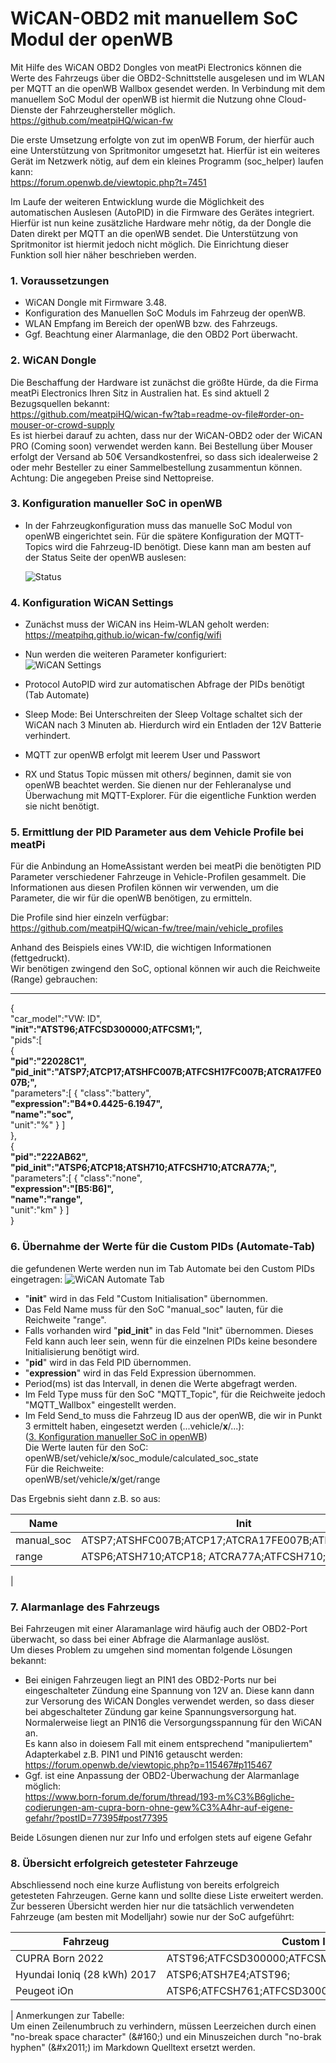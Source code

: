 # WiCAN-OBD2 mit manuellem SoC Modul der openWB

Mit Hilfe des WiCAN OBD2 Dongles von meatPi Electronics können die Werte des Fahrzeugs über die OBD2-Schnittstelle ausgelesen und im WLAN per MQTT an die openWB Wallbox gesendet werden. In Verbindung mit dem manuellem SoC Modul der openWB ist hiermit die Nutzung ohne Cloud-Dienste der Fahrzeughersteller möglich.  
https://github.com/meatpiHQ/wican-fw

Die erste Umsetzung erfolgte von zut im openWB Forum, der hierfür auch eine Unterstützung von Spritmonitor umgesetzt hat. Hierfür ist ein weiteres Gerät im Netzwerk nötig, auf dem ein kleines Programm (soc_helper) laufen kann:  
https://forum.openwb.de/viewtopic.php?t=7451

Im Laufe der weiteren Entwicklung wurde die Möglichkeit des automatischen Auslesen (AutoPID) in die Firmware des Gerätes integriert. Hierfür ist nun keine zusätzliche Hardware mehr nötig, da der Dongle die Daten direkt per MQTT an die openWB sendet. Die Unterstützung von Spritmonitor ist hiermit jedoch nicht möglich. Die Einrichtung dieser Funktion soll hier näher beschrieben werden.

### 1. Voraussetzungen
* WiCAN Dongle mit Firmware 3.48.
* Konfiguration des Manuellen SoC Moduls im Fahrzeug der openWB.
* WLAN Empfang im Bereich der openWB bzw. des Fahrzeugs.
* Ggf. Beachtung einer Alarmanlage, die den OBD2 Port überwacht.

### 2. WiCAN Dongle
Die Beschaffung der Hardware ist zunächst die größte Hürde, da die Firma meatPi Electronics Ihren Sitz in Australien hat.
Es sind aktuell 2 Bezugsquellen bekannt:  
https://github.com/meatpiHQ/wican-fw?tab=readme-ov-file#order-on-mouser-or-crowd-supply  
Es ist hierbei darauf zu achten, dass nur der WiCAN-OBD2 oder der WiCAN PRO (Coming soon) verwendet werden kann. Bei Bestellung über Mouser erfolgt der Versand ab 50€ Versandkostenfrei, so dass sich idealerweise 2 oder mehr Besteller zu einer Sammelbestellung zusammentun können. Achtung: Die angegeben Preise sind Nettopreise.

### 3. Konfiguration manueller SoC in openWB
* In der Fahrzeugkonfiguration muss das manuelle SoC Modul von openWB eingerichtet sein. Für die spätere Konfiguration der MQTT-Topics wird die Fahrzeug-ID benötigt. Diese kann man am besten auf der Status Seite der openWB auslesen:  

  ![Status](pictures/WiCAN_Status.png "openWB Status")

### 4. Konfiguration WiCAN Settings

* Zunächst muss der WiCAN ins Heim-WLAN geholt werden:  
https://meatpihq.github.io/wican-fw/config/wifi

* Nun werden die weiteren Parameter konfiguriert:  
![WiCAN Settings](pictures/WiCAN_Settings.png "WiCAN Settings")

* Protocol AutoPID wird zur automatischen Abfrage der PIDs benötigt (Tab Automate)
* Sleep Mode: Bei Unterschreiten der Sleep Voltage schaltet sich der WiCAN nach 3 Minuten ab. Hierdurch wird ein Entladen der 12V Batterie verhindert.
* MQTT zur openWB erfolgt mit leerem User und Passwort
* RX und Status Topic müssen mit others/ beginnen, damit sie von openWB beachtet werden. Sie dienen nur der Fehleranalyse und Überwachung mit MQTT-Explorer. Für die eigentliche Funktion werden sie nicht benötigt.

### 5. Ermittlung der PID Parameter aus dem Vehicle Profile bei meatPi

Für die Anbindung an HomeAssistant werden bei meatPi die benötigten PID Parameter verschiedener Fahrzeuge in Vehicle-Profilen gesammelt. Die Informationen aus diesen Profilen können wir verwenden, um die Parameter, die wir für die openWB benötigen, zu ermitteln.

Die Profile sind hier einzeln verfügbar:  
https://github.com/meatpiHQ/wican-fw/tree/main/vehicle_profiles  

Anhand des Beispiels eines VW:ID, die wichtigen Informationen (fettgedruckt).  
Wir benötigen zwingend den SoC, optional können wir auch die Reichweite (Range) gebrauchen:

---
{  
   "car_model":"VW: ID",  
   **"init":"ATST96;ATFCSD300000;ATFCSM1;",**  
   "pids":[  
      {  
         **"pid":"22028C1",**  
         **"pid_init":"ATSP7;ATCP17;ATSHFC007B;ATFCSH17FC007B;ATCRA17FE007B;",**  
         "parameters":[
            {
               "class":"battery",  
               **"expression":"B4\*0.4425-6.1947",**  
               **"name":"soc",**  
               "unit":"%"
            }
         ]  
      },  
      {  
         **"pid":"222AB62",**  
         **"pid_init":"ATSP6;ATCP18;ATSH710;ATFCSH710;ATCRA77A;",**  
         "parameters":[
            {
               "class":"none",  
               **"expression":"[B5:B6]",**  
               **"name":"range",**  
               "unit":"km"
            }
         ]  
      }

### 6. Übernahme der Werte für die Custom PIDs (Automate-Tab)

die gefundenen Werte werden nun im Tab Automate bei den Custom PIDs eingetragen:
![WiCAN Automate Tab](pictures/WiCAN_Automate.png "WiCAN Automate")

- "**init**" wird in das Feld "Custom Initialisation" übernommen.
- Das Feld Name muss für den SoC "manual_soc" lauten, für die Reichweite "range".
- Falls vorhanden wird "**pid_init**" in das Feld "Init" übernommen. Dieses Feld kann auch leer sein, wenn für die einzelnen PIDs keine besondere Initialisierung benötigt wird.
- "**pid**" wird in das Feld PID übernommen.
- "**expression**" wird in das Feld Expression übernommen.
- Period(ms) ist das Intervall, in denen die Werte abgefragt werden.
- Im Feld Type muss für den SoC "MQTT_Topic", für die Reichweite jedoch "MQTT_Wallbox" eingestellt werden.
- Im Feld Send_to muss die Fahrzeug ID aus der openWB, die wir in Punkt 3 ermittelt haben, eingesetzt werden (...vehicle/**x**/...):  
([3. Konfiguration manueller SoC in openWB](#3-konfiguration-manueller-soc-in-openwb))  
Die Werte lauten für den SoC:  
openWB/set/vehicle/**x**/soc_module/calculated_soc_state  
Für die Reichweite:  
openWB/set/vehicle/**x**/get/range

Das Ergebnis sieht dann z.B. so aus:

Name|Init|PID|Expression|Period(ms)|Type|Send_to
-|-|-|-|-|-|-
manual_soc|ATSP7;ATSHFC007B;ATCP17;ATCRA17FE007B;ATFCSH17FC007B;|22028C1|B4*0.4425&#x2011;6.1947|10000|MQTT_Topic|openWB/set/vehicle/**3**/soc_module/calculated_soc_state
range|ATSP6;ATSH710;ATCP18; ATCRA77A;ATFCSH710;|222AB62|[B5:B6]|10000|MQTT_Topic|openWB/set/vehicle/**3**/get/range
|

### 7. Alarmanlage des Fahrzeugs

Bei Fahrzeugen mit einer Alaramanlage wird häufig auch der OBD2-Port überwacht, so dass bei einer Abfrage die Alarmanlage auslöst.  
Um dieses Problem zu umgehen sind momentan folgende Lösungen bekannt:

- Bei einigen Fahrzeugen liegt an PIN1 des OBD2-Ports nur bei eingeschalteter Zündung eine Spannung von 12V an. Diese kann dann zur Versorung des WiCAN Dongles verwendet werden, so dass dieser bei abgeschalteter Zündung gar keine Spannungsversorgung hat. Normalerweise liegt an PIN16 die Versorgungsspannung für den WiCAN an.  
Es kann also in doiesem Fall mit einem entsprechend "manipuliertem" Adapterkabel z.B. PIN1 und PIN16 getauscht werden:  
https://forum.openwb.de/viewtopic.php?p=115467#p115467
- Ggf. ist eine Anpassung der OBD2-Überwachung der Alarmanlage möglich:  
https://www.born-forum.de/forum/thread/193-m%C3%B6gliche-codierungen-am-cupra-born-ohne-gew%C3%A4hr-auf-eigene-gefahr/?postID=77395#post77395

Beide Lösungen dienen nur zur Info und erfolgen stets auf eigene Gefahr

### 8. Übersicht erfolgreich getesteter Fahrzeuge

Abschliessend noch eine kurze Auflistung von bereits erfolgreich getesteten Fahrzeugen.
Gerne kann und sollte diese Liste erweitert werden.
Zur besseren Übersicht  werden hier nur die tatsächlich verwendeten Fahrzeuge (am besten mit Modelljahr) sowie nur der SoC aufgeführt:

|Fahrzeug|Custom Initialisation|Name|Init|PID|Expression|
|-|-|-|-|-|-|
|CUPRA&#160;Born&#160;2022|ATST96;ATFCSD300000;ATFCSM1;|manual_soc|ATSP7;ATCP17;ATSHFC007B;ATFCSH17FC007B;ATCRA17FE007B;|22028C1|B4*0.4425&#x2011;6.1947|
|Hyundai&#160;Ioniq&#160;(28&#160;kWh)&#160;2017|ATSP6;ATSH7E4;ATST96;|manual_soc||2105|B39/2|
|Peugeot iOn|ATSP6;ATFCSH761;ATFCSD300000;ATFCSM1;ATSH761;ATCRA762;|manual_soc||2101|(B4/2)&#x2011;5|
|
Anmerkungen zur Tabelle:  
Um einen Zeilenumbruch zu verhindern, müssen Leerzeichen durch einen "no-break space character" (\&#160;) und ein Minuszeichen durch "no-brak hyphen" (\&#x2011;) im Markdown Quelltext ersetzt werden.
